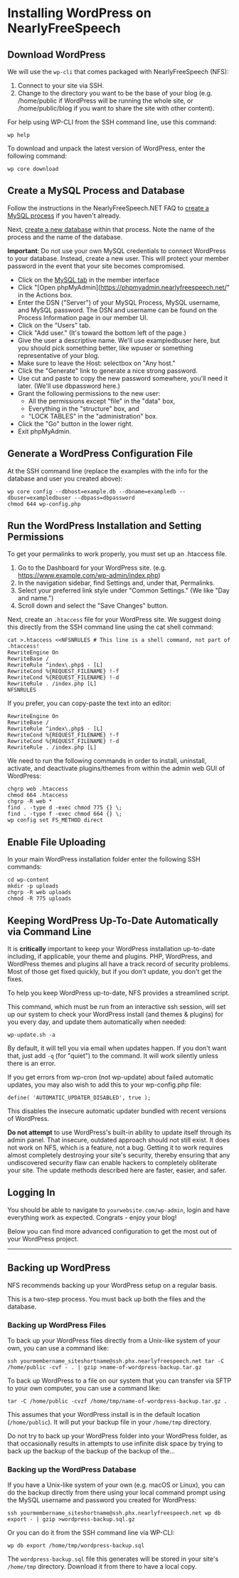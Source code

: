 # Installing WordPress on NearlyFreeSpeech

## Download WordPress

We will use the `wp-cli` that comes packaged with NearlyFreeSpeech (NFS):

1. Connect to your site via SSH.
2. Change to the directory you want to be the base of your blog (e.g. /home/public if WordPress will be running the whole site, or /home/public/blog if you want to share the site with other content).

For help using WP-CLI from the SSH command line, use this command:

    wp help

To download and unpack the latest version of WordPress, enter the following command:

    wp core download

## Create a MySQL Process and Database

Follow the instructions in the NearlyFreeSpeech.NET FAQ to [create a MySQL process](https://members.nearlyfreespeech.net/faq?q=MySQL#MySQL) if you haven't already.

Next, [create a new database](https://members.nearlyfreespeech.net/faq?q=CreateDatabase#CreateDatabase) within that process. Note the name of the process and the name of the database.

**Important**: Do not use your own MySQL credentials to connect WordPress to your database. Instead, create a new user. This will protect your member password in the event that your site becomes compromised.


- Click on the [MySQL tab](https://members.nearlyfreespeech.net/mysql) in the member interface
- Click "[Open phpMyAdmin](https://phpmyadmin.nearlyfreespeech.net/" in the Actions box.
- Enter the DSN ("Server") of your MySQL Process, MySQL username, and MySQL password. The DSN and username can be found on the Process Information page in our member UI.
- Click on the "Users" tab.
- Click "Add user." (It's toward the bottom left of the page.)
- Give the user a descriptive name. We'll use exampledbuser here, but you should pick something better, like wpuser or something representative of your blog.
- Make sure to leave the Host: selectbox on "Any host."
- Click the "Generate" link to generate a nice strong password.
- Use cut and paste to copy the new password somewhere, you'll need it later. (We'll use dbpassword here.)
- Grant the following permissions to the new user:
    - All the permissions except "file" in the "data" box,
    - Everything in the "structure" box, and
    - "LOCK TABLES" in the "administration" box.
- Click the "Go" button in the lower right.
- Exit phpMyAdmin.

## Generate a WordPress Configuration File

At the SSH command line (replace the examples with the info for the database and user you created above):

    wp core config --dbhost=example.db --dbname=exampledb --dbuser=exampledbuser --dbpass=dbpassword
    chmod 644 wp-config.php

## Run the WordPress Installation and Setting Permissions

To get your permalinks to work properly, you must set up an .htaccess file. 


1. Go to the Dashboard for your WordPress site. (e.g. https://www.example.com/wp-admin/index.php)
2. In the navigation sidebar, find Settings and, under that, Permalinks.
3. Select your preferred link style under "Common Settings." (We like "Day and name.")
4. Scroll down and select the "Save Changes" button.

Next, create an `.htaccess` file for your WordPress site. We suggest doing this directly from the SSH command line using the cat shell command:

    cat >.htaccess <<NFSNRULES # This line is a shell command, not part of .htaccess!
    RewriteEngine On
    RewriteBase /
    RewriteRule ^index\.php$ - [L]
    RewriteCond %{REQUEST_FILENAME} !-f
    RewriteCond %{REQUEST_FILENAME} !-d
    RewriteRule . /index.php [L]
    NFSNRULES

If you prefer, you can copy-paste the text into an editor:

    RewriteEngine On
    RewriteBase /
    RewriteRule ^index\.php$ - [L]
    RewriteCond %{REQUEST_FILENAME} !-f
    RewriteCond %{REQUEST_FILENAME} !-d
    RewriteRule . /index.php [L]

We need to run the following commands in order to install, uninstall, activate, and deactivate plugins/themes from within the admin web GUI of WordPress:

    chgrp web .htaccess
    chmod 664 .htaccess
    chgrp -R web *
    find . -type d -exec chmod 775 {} \;
    find . -type f -exec chmod 664 {} \;
    wp config set FS_METHOD direct

## Enable File Uploading

In your main WordPress installation folder enter the following SSH commands:

    cd wp-content
    mkdir -p uploads
    chgrp -R web uploads
    chmod -R 775 uploads

## Keeping WordPress Up-To-Date Automatically via Command Line

It is **critically** important to keep your WordPress installation up-to-date including, if applicable, your theme and plugins. PHP, WordPress, and WordPress themes and plugins all have a track record of security problems. Most of those get fixed quickly, but if you don't update, you don't get the fixes.

To help you keep WordPress up-to-date, NFS provides a streamlined script.

This command, which must be run from an interactive ssh session, will set up our system to check your WordPress install (and themes & plugins) for you every day, and update them automatically when needed:

    wp-update.sh -a

By default, it will tell you via email when updates happen. If you don't want that, just add `-q` (for "quiet") to the command. It will work silently unless there is an error.

If you get errors from wp-cron (not wp-update) about failed automatic updates, you may also wish to add this to your wp-config.php file:

    define( 'AUTOMATIC_UPDATER_DISABLED', true );

This disables the insecure automatic updater bundled with recent versions of WordPress.

**Do not attempt** to use WordPress's built-in ability to update itself through its admin panel. That insecure, outdated approach should not still exist. It does not work on NFS, which is a feature, not a bug. Getting it to work requires almost completely destroying your site's security, thereby ensuring that any undiscovered security flaw can enable hackers to completely obliterate your site. The update methods described here are faster, easier, and safer.

## Logging In

You should be able to navigate to `yourwebsite.com/wp-admin`, login and have everything work as expected. Congrats - enjoy your blog!

Below you can find more advanced configuration to get the most out of your WordPress project.

---

## Backing up WordPress

NFS recommends backing up your WordPress setup on a regular basis.

This is a two-step process. You must back up both the files and the database.

### Backing up WordPress Files

To back up your WordPress files directly from a Unix-like system of your own, you can use a command like:

    ssh yourmembername_siteshortname@ssh.phx.nearlyfreespeech.net tar -C /home/public -cvf - . | gzip >name-of-wordpress-backup.tar.gz

To back up WordPress to a file on our system that you can transfer via SFTP to your own computer, you can use a command like:

    tar -C /home/public -cvzf /home/tmp/name-of-wordpress-backup.tar.gz .

This assumes that your WordPress install is in the default location (`/home/public`). It will put your backup file in your `/home/tmp` directory.

Do not try to back up your WordPress folder into your WordPress folder, as that occasionally results in attempts to use infinite disk space by trying to back up the backup of the backup of the backup of the...

### Backing up the WordPress Database

If you have a Unix-like system of your own (e.g. macOS or Linux), you can do the backup directly from there using your local command prompt using the MySQL username and password you created for WordPress:

    ssh yourmembername_siteshortname@ssh.phx.nearlyfreespeech.net wp db export - | gzip >wordpress-backup.sql.gz

Or you can do it from the SSH command line via WP-CLI:

    wp db export /home/tmp/wordpress-backup.sql

The `wordpress-backup.sql` file this generates will be stored in your site's `/home/tmp` directory. Download it from there to have a local copy.
